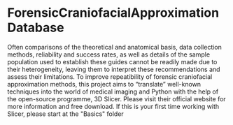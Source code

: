# ForensicCraniofacialApproximationDatabase
Often comparisons of the theoretical and anatomical basis, data collection methods, reliability and success rates, as well as details of the sample population used to establish these guides cannot be readily made due to their heterogeneity, leaving them to interpret these recommendations and assess their limitations.
To improve repeatibility of forensic craniofacial approximation methods, this project aims to “translate” well-known techniques into the world of medical imaging and Python with the help of the open-source programme, 3D Slicer. Please visit their official website for  more information and free download.
If this is your first time working with Slicer, please start at the "Basics" folder
